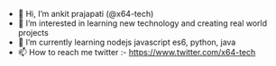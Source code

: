 - 👋 Hi, I’m  ankit prajapati (@x64-tech)
- 👀 I’m interested in learning new technology and creating real world projects
- 🌱 I’m currently learning nodejs javascript es6, python, java
- 📫 How to reach me twitter :- https://www.twitter.com/x64-tech
<!---
x64-tech/x64-tech is a ✨ special ✨ repository because its `README.md` (this file) appears on your GitHub profile.
You can click the Preview link to take a look at your changes.
--->
